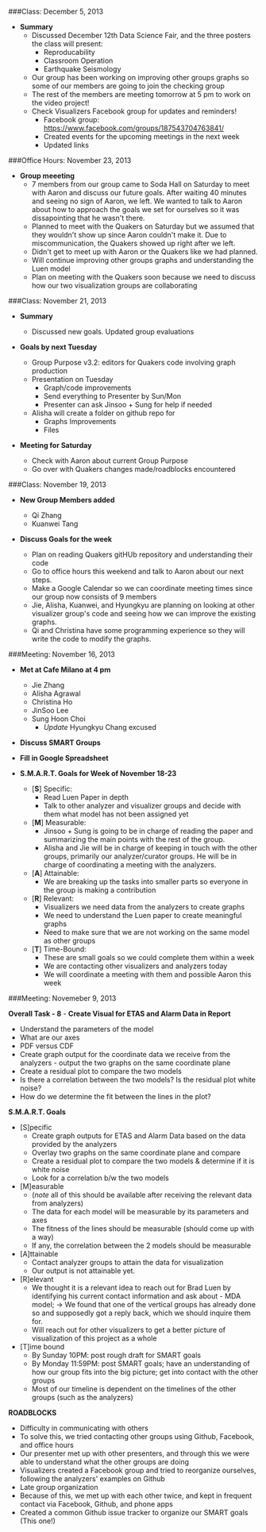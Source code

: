 ###Class: December 5, 2013

- **Summary**
  - Discussed December 12th Data Science Fair, and the three posters the class will present:
    - Reproducability
    - Classroom Operation
    - Earthquake Seismology
  - Our group has been working on improving other groups graphs so some of our members are going to join the checking group
  - The rest of the members are meeting tomorrow at 5 pm to work on the video project!
  - Check Visualizers Facebook group for updates and reminders!
    - Facebook group: https://www.facebook.com/groups/187543704763841/
    - Created events for the upcoming meetings in the next week
    - Updated links


###Office Hours: November 23, 2013

- **Group meeeting**
  - 7 members from our group came to Soda Hall on Saturday to meet with Aaron and discuss our future goals. After waiting 40 minutes and seeing no sign of Aaron, we left. We wanted to talk to Aaron about how to approach the goals we set for ourselves so it was dissapointing that he wasn't there. 
  - Planned to meet with the Quakers on Saturday but we assumed that they wouldn't show up since Aaron couldn't make it. Due to miscommunication, the Quakers showed up right after we left.
  - Didn't get to meet up with Aaron or the Quakers like we had planned.
  - Will continue improving other groups graphs and understanding the Luen model
  - Plan on meeting with the Quakers soon because we need to discuss how our two visualization groups are collaborating


###Class: November 21, 2013

- **Summary**
  - Discussed new goals. Updated group evaluations 

- **Goals by next Tuesday**
  - Group Purpose v3.2: editors for Quakers code involving graph production
  - Presentation on Tuesday
    - Graph/code improvements
    - Send everything to Presenter by Sun/Mon
    - Presenter can ask Jinsoo + Sung for help if needed 
  - Alisha will create a folder on github repo for 
    - Graphs Improvements
    - Files

- **Meeting for Saturday**
  - Check with Aaron about current Group Purpose
  - Go over with Quakers changes made/roadblocks encountered


###Class: November 19, 2013

- **New Group Members added**
  - Qi Zhang
  - Kuanwei Tang

- **Discuss Goals for the week**
  - Plan on reading Quakers gitHUb repository and understanding their code
  - Go to office hours this weekend and talk to Aaron about our next steps.
  - Make a Google Calendar so we can coordinate meeting times since our group now consists of 9 members
  - Jie, Alisha, Kuanwei, and Hyungkyu are planning on looking at other visualizer group's code and seeing how we can improve the existing graphs.
  - Qi and Christina have some programming experience so they will write the code to modify the graphs. 



###Meeting: November 16, 2013

- **Met at Cafe Milano at 4 pm**
  - Jie Zhang
  - Alisha Agrawal
  - Christina Ho
  - JinSoo Lee
  - Sung Hoon Choi
    - *Update* Hyungkyu Chang excused
- **Discuss SMART Groups**
- **Fill in Google Spreadsheet**

- **S.M.A.R.T. Goals for Week of November 18-23**
  - [**S**] Specific:
    - Read Luen Paper in depth
    - Talk to other analyzer and visualizer groups and decide with them what model has not been assigned yet
  - [**M**] Measurable:
    - Jinsoo + Sung is going to be in charge of reading the paper and summarizing the main points with the rest of the group.
    - Alisha and Jie will be in charge of keeping in touch with the other groups, primarily our analyzer/curator groups. He will be in charge of coordinating a meeting with the analyzers.
  - [**A**] Attainable:
    - We are breaking up the tasks into smaller parts so everyone in the group is making a contribution
  - [**R**] Relevant: 
    - Visualizers we need data from the analyzers to create graphs
    - We need to understand the Luen paper to create meaningful graphs
    - Need to make sure that we are not working on the same model as other groups
  - [**T**] Time-Bound:
    - These are small goals so we could complete them within a week
    - We are contacting other visualizers and analyzers today
    - We will coordinate a meeting with them and possible Aaron this week

###Meeting: Novemeber 9, 2013

**Overall Task - 8** - **Create Visual for ETAS and Alarm Data in Report** 
  - Understand the parameters of the model
  - What are our axes
  - PDF versus CDF
  - Create graph output for the coordinate data we receive from the analyzers - output the two graphs on the same coordinate plane
  - Create a residual plot to compare the two models
  - Is there a correlation between the two models? Is the residual plot white noise?
  - How do we determine the fit between the lines in the plot?


**S.M.A.R.T. Goals**

- [S]pecific
  - Create graph outputs for ETAS and Alarm Data based on the data provided by the analyzers
  - Overlay two graphs on the same coordinate plane and compare
  - Create a residual plot to compare the two models & determine if it is white noise
  - Look for a correlation b/w the two models
- [M]easurable
  - (*note* all of this should be available after receiving the relevant data from analyzers)
  - The data for each model will be measurable by its parameters and axes
  - The fitness of the lines should be measurable (should come up with a way)
  - If any, the correlation between the 2 models should be measurable
- [A]ttainable
  - Contact analyzer groups to attain the data for visualization
  - Our output is not attainable yet. 
- [R]elevant
  - We thought it is a relevant idea to reach out for Brad Luen by identifying his current contact information and ask about - MDA model; -> We found that one of the vertical groups has already done so and supposedly got a reply back, which we should inquire them for.
  - Will reach out for other visualizers to get a better picture of visualization of this project as a whole
- [T]ime bound
  - By Sunday 10PM: post rough draft for SMART goals
  - By Monday 11:59PM: post SMART goals; have an understanding of how our group fits into the big picture; get into contact with the other groups 
  - Most of our timeline is dependent on the timelines of the other groups (such as the analyzers)


**ROADBLOCKS**

- Difficulty in communicating with others 
 - To solve this, we tried contacting other groups using Github, Facebook, and office hours
 - Our presenter met up with other presenters, and through this we were able to understand what the other groups are doing
 - Visualizers created a Facebook group and tried to reorganize ourselves, following the analyzers' examples on Github
- Late group organization
 - Because of this, we met up with each other twice, and kept in frequent contact via Facebook, Github, and phone apps
 - Created a common Github issue tracker to organize our SMART goals (This one!)
